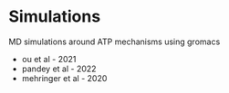 # Simulations
MD simulations around ATP mechanisms using gromacs
* ou et al - 2021 
* pandey et al - 2022 
* mehringer et al - 2020 

